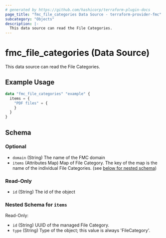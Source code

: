 ```yaml
---
# generated by https://github.com/hashicorp/terraform-plugin-docs
page_title: "fmc_file_categories Data Source - terraform-provider-fmc"
subcategory: "Objects"
description: |-
  This data source can read the File Categories.
---
```


# fmc_file_categories (Data Source)

This data source can read the File Categories.

## Example Usage

```terraform
data "fmc_file_categories" "example" {
  items = {
    "PDF files" = {
    }
  }
}
```

<!-- schema generated by tfplugindocs -->
## Schema

### Optional

- `domain` (String) The name of the FMC domain
- `items` (Attributes Map) Map of File Category. The key of the map is the name of the individual File Categories. (see [below for nested schema](#nestedatt--items))

### Read-Only

- `id` (String) The id of the object

<a id="nestedatt--items"></a>
### Nested Schema for `items`

Read-Only:

- `id` (String) UUID of the managed File Category.
- `type` (String) Type of the object; this value is always 'FileCategory'.

